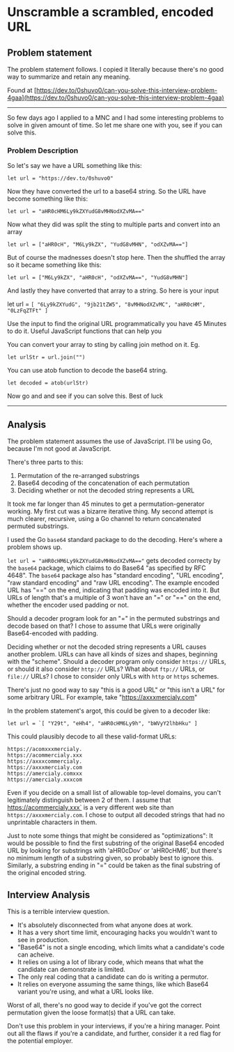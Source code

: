 # Unscramble a scrambled, encoded URL

## Problem statement

The problem statement follows.
I copied it literally because there's no good way to summarize and retain
any meaning.

Found at [https://dev.to/0shuvo0/can-you-solve-this-interview-problem-4gaa](https://dev.to/0shuvo0/can-you-solve-this-interview-problem-4gaa)

---

So few days ago I applied to a MNC and I had some interesting problems to
solve in given amount of time.
So let me share one with you, see if you can solve this.

### Problem Description

So let's say we have a URL something like this:
```
let url = "https://dev.to/0shuvo0"
```
Now they have converted the url to a base64 string.
So the URL have become something like this:
```
let url = "aHR0cHM6Ly9kZXYudG8vMHNodXZvMA=="
```
Now what they did was split the sting to multiple parts and convert into an array
```
let url = ["aHR0cH", "M6Ly9kZX", "YudG8vMHN", "odXZvMA=="]
```
But of course the madnesses doesn't stop here. Then the shuffled the array so it became something like this:
```
let url = ["M6Ly9kZX", "aHR0cH", "odXZvMA==", "YudG8vMHN"]
```
And lastly they have converted that array to a string.
So here is your input

let url = `[ "6Ly9kZXYudG", "9jb21tZW5", "8vMHNodXZvMC", "aHR0cHM", "0LzFqZTFt" ]`

Use the input to find the original URL programmatically you have 45 Minutes to do it.
Useful JavaScript functions that can help you

You can convert your array to sting by calling join method on it. Eg.
```
let urlStr = url.join("")
```

You can use atob function to decode the base64 string.

```
let decoded = atob(urlStr)
```

Now go and and see if you can solve this. Best of luck 

---

## Analysis

The problem statement assumes the use of JavaScript.
I'll be using Go, because I'm not good at JavaScript.

There's three parts to this:

1. Permutation of the re-arranged substrings
2. Base64 decoding of the concatenation of each permutation
3. Deciding whether or not the decoded string represents a URL

It took me far longer than 45 minutes to get a permutation-generator working.
My first cut was a bizarre iterative thing.
My second attempt is much clearer, recursive, using a Go channel to return
concatenated permuted substrings.

I used the Go `base64` standard package to do the decoding.
Here's where a problem shows up.

`let url = "aHR0cHM6Ly9kZXYudG8vMHNodXZvMA=="` gets decoded correcty
by the `base64` package, which claims to do Base64 "as specified by RFC 4648".
The `base64` package also has "standard encoding", "URL encoding",
"raw standard encoding" and "raw URL encoding".
The example encoded URL has "==" on the end, indicating that padding was encoded into it.
But URLs of length that's a multiple of 3 won't have an "=" or "==" on the end,
whether the encoder used padding or not.

Should a decoder program look for an "=" in the permuted substrings and decode
based on that?
I chose to assume that URLs were originally Base64-encoded with padding.

Deciding whether or not the decoded string represents a URL causes another problem.
URLs can have all kinds of sizes and shapes, beginning with the "scheme".
Should a decoder program only consider `https://` URLs,
or should it also consider `http://` URLs?
What about `ftp://` URLs, or `file://` URLs?
I chose to consider only URLs with `http` or `https` schemes.

There's just no good way to say "this is a good URL" or "this isn't a URL"
for some arbitrary URL.
For example, take "https://axxxmercialy.com"

In the problem statement's argot, this could be given to a decoder like:

```
let url = `[ "Y29t", "eHh4", "aHR0cHM6Ly9h", "bWVyY2lhbHku" ]
```

This could plausibly decode to all these valid-format URLs:

```
https://acomxxxmercialy.
https://acommercialy.xxx
https://axxxcommercialy.
https://axxxmercialy.com
https://amercialy.comxxx
https://amercialy.xxxcom
```

Even if you decide on a small list of allowable top-level domains,
you can't legitimately distinguish between 2 of them.
I assume that https://acommercialy.xxx` is a very different web site than
`https://axxxmercialy.com`.
I chose to output all decoded strings that had no unprintable characters in them.

Just to note some things that might be considered as "optimizations":
It would be possible to find the first substring of the original
Base64 encoded URL by looking for substrings with 'aHR0cDov' or 'aHR0cHM6',
but there's no minimum length of a substring given, so probably best to ignore this.
Similarly, a substring ending in "=" could be taken as the final substring
of the original encoded string.

## Interview Analysis

This is a terrible interview question.

- It's absolutely disconnected from what anyone does at work.
- It has a very short time limit,
encouraging hacks you wouldn't want to see in production.
- "Base64" is not a single encoding,
which limits what a candidate's code can acheive.
- It relies on using a lot of library code,
which means that what the candidate can demonstrate is limited.
- The only real coding that a candidate can do is writing a permutor.
- It relies on everyone assuming the same things,
like which Base64 variant you're using,
and what a URL looks like.

Worst of all, there's no good way to decide if you've got the correct
permutation given the loose format(s) that a URL can take.

Don't use this problem in your interviews, if you're a hiring manager.
Point out all the flaws if you're a candidate,
and further, consider it a red flag for the potential employer.
